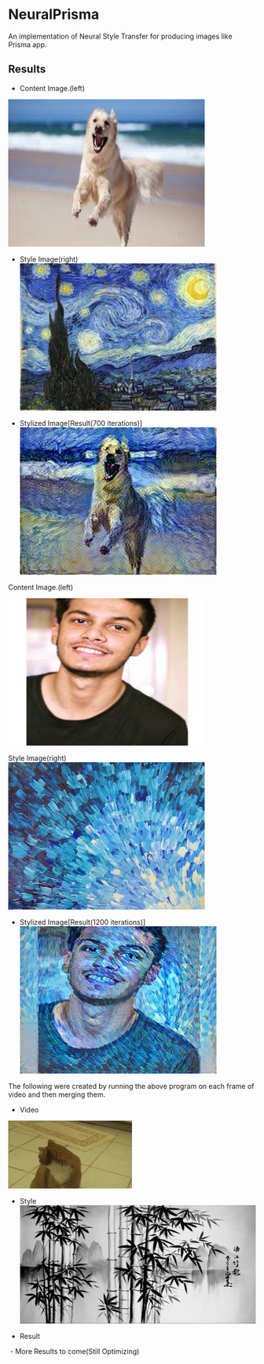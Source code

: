 # NeuralPrisma
An implementation of Neural Style Transfer for producing images like Prisma app.

## Results
- Content Image.(left)                  

![Content image](https://github.com/kbhartiya/NeuralPrisma/blob/master/images/content.jpg) 

- Style Image(right)
![Style Image](https://github.com/kbhartiya/NeuralPrisma/blob/master/images/stylesample1.jpg)

- Stylized Image[Result(700 iterations)]
![Result](https://github.com/kbhartiya/NeuralPrisma/blob/master/results/generated_image.jpg)

Content Image.(left)

![Content image](https://github.com/kbhartiya/NeuralPrisma/blob/master/images/kartik.jpg) 

Style Image(right)
![Style Image](https://github.com/kbhartiya/NeuralPrisma/blob/master/images/stylesample6.jpg)


- Stylized Image[Result(1200 iterations)]
![Result](https://github.com/kbhartiya/NeuralPrisma/blob/master/results/face.jpg)

The following were created by running the above program on each frame of video and then merging them.

- Video
<img src="https://github.com/kbhartiya/NeuralPrisma/blob/master/cat_video.gif" width="50%">

- Style
![Style Image](https://github.com/kbhartiya/NeuralPrisma/blob/master/images/stylesample7.jpg)

- Result
<img src="" width="50%">
- More Results to come(Still Optimizing)

